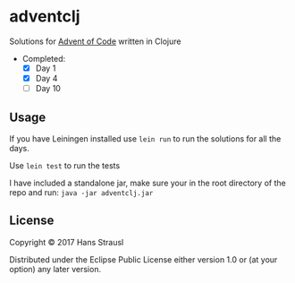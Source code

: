 # adventclj

Solutions for [Advent of Code](https://adventofcode.com) written in Clojure

- Completed:
  - [x] Day 1
  - [x] Day 4
  - [ ] Day 10

## Usage

If you have Leiningen installed use `lein run` to run the solutions for all the days.

Use `lein test` to run the tests

I have included a standalone jar, make sure your in the root directory of the repo and run:
`java -jar adventclj.jar`

## License

Copyright © 2017 Hans Strausl

Distributed under the Eclipse Public License either version 1.0 or (at
your option) any later version.
